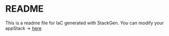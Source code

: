 # README
This is a readme file for IaC generated with StackGen.
You can modify your appStack -> [here](http://main.dev.stackgen.com/appstacks/e99df8b2-024e-4578-b498-97f323561329)
